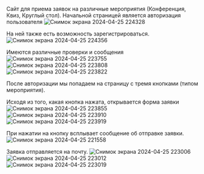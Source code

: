 Сайт для приема заявок на различные мероприятия (Конференция, Квиз, Круглый стол). Начальной страницей является авторизация пользователя ![Снимок экрана 2024-04-25 224328](https://github.com/Varyaa04/requests/assets/123052378/4520ae65-df7f-4a1d-99f1-16fc1fb7455f)

На ней также есть возможность зарегистрироваться.
![Снимок экрана 2024-04-25 224356](https://github.com/Varyaa04/requests/assets/123052378/ce6cb316-1db2-4c53-a557-a6b7eedda71f)

Имеются различные проверки и сообщения 
![Снимок экрана 2024-04-25 223755](https://github.com/Varyaa04/requests/assets/123052378/fe328f18-71c8-45ff-9985-7e8f192595d4)
![Снимок экрана 2024-04-25 223808](https://github.com/Varyaa04/requests/assets/123052378/8244899e-4208-41c9-874f-580cbce745cb)
![Снимок экрана 2024-04-25 223822](https://github.com/Varyaa04/requests/assets/123052378/31487ebb-2fa1-4cf0-af81-3ef27f8fed26)

После авторизации мы попадаем на страницу с тремя кнопками (типом мероприятия). 

Исходя из того, какая кнопка нажата, открывается форма заявки![Снимок экрана 2024-04-25 223855](https://github.com/Varyaa04/requests/assets/123052378/c38612b9-11a0-41f1-86cd-220d5d778e69)
![Снимок экрана 2024-04-25 223910](https://github.com/Varyaa04/requests/assets/123052378/079a56f8-0614-4b8b-9607-aa94e651eb30)
![Снимок экрана 2024-04-25 223919](https://github.com/Varyaa04/requests/assets/123052378/a6b4324c-bbd8-46a6-aae2-fb0d9e32ae30)

При нажатии на кнопку всплывает сообщение об отправке заявки. 
![Снимок экрана 2024-04-25 221558](https://github.com/Varyaa04/requests/assets/123052378/1a6a9e2b-d092-4f5c-9dca-38ae255827bc)

Заявка отправляется на почту.
![Снимок экрана 2024-04-25 223006](https://github.com/Varyaa04/requests/assets/123052378/9905e1d9-7f0b-4aaa-a3fc-4faab642c92c)
![Снимок экрана 2024-04-25 223012](https://github.com/Varyaa04/requests/assets/123052378/a754ccb9-d0ab-477e-aff3-0fd0c0941e81)
![Снимок экрана 2024-04-25 223019](https://github.com/Varyaa04/requests/assets/123052378/e0e5e817-9918-43e6-824c-ef30ba10c57e)
